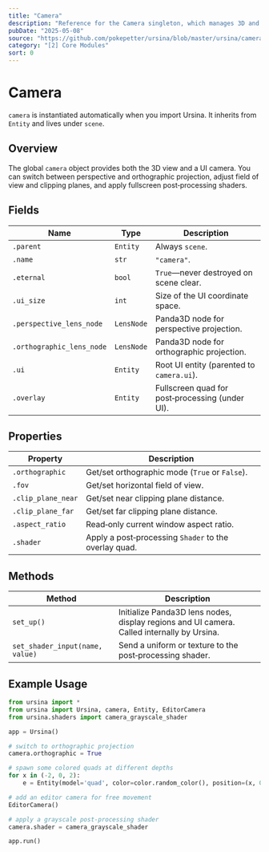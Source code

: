 ```yaml
---
title: "Camera"
description: "Reference for the Camera singleton, which manages 3D and UI cameras, projection mode, clipping and post‑processing."
pubDate: "2025-05-08"
source: "https://github.com/pokepetter/ursina/blob/master/ursina/camera.py"
category: "[2] Core Modules"
sort: 0
---
```


# Camera

`camera` is instantiated automatically when you import Ursina. It inherits from `Entity` and lives under `scene`.

## Overview

The global `camera` object provides both the 3D view and a UI camera. You can switch between perspective and orthographic projection, adjust field of view and clipping planes, and apply fullscreen post‑processing shaders.

## Fields

| Name                     | Type      | Description                                                                                   |
|--------------------------|-----------|-----------------------------------------------------------------------------------------------|
| `.parent`                | `Entity`  | Always `scene`.                                                                                |
| `.name`                  | `str`     | `"camera"`.                                                                                    |
| `.eternal`               | `bool`    | `True`—never destroyed on scene clear.                                                         |
| `.ui_size`               | `int`     | Size of the UI coordinate space.                                                               |
| `.perspective_lens_node` | `LensNode`| Panda3D node for perspective projection.                                                       |
| `.orthographic_lens_node`| `LensNode`| Panda3D node for orthographic projection.                                                      |
| `.ui`                    | `Entity`  | Root UI entity (parented to `camera.ui`).                                                      |
| `.overlay`               | `Entity`  | Fullscreen quad for post‑processing (under UI).                                                |

## Properties

| Property             | Description                                                                                   |
|----------------------|-----------------------------------------------------------------------------------------------|
| `.orthographic`      | Get/set orthographic mode (`True` or `False`).                                                |
| `.fov`               | Get/set horizontal field of view.                                                              |
| `.clip_plane_near`   | Get/set near clipping plane distance.                                                          |
| `.clip_plane_far`    | Get/set far clipping plane distance.                                                           |
| `.aspect_ratio`      | Read‑only current window aspect ratio.                                                         |
| `.shader`            | Apply a post‑processing `Shader` to the overlay quad.                                          |

## Methods

| Method                                  | Description                                                                                          |
|-----------------------------------------|------------------------------------------------------------------------------------------------------|
| `set_up()`                              | Initialize Panda3D lens nodes, display regions and UI camera. Called internally by Ursina.           |
| `set_shader_input(name, value)`         | Send a uniform or texture to the post‑processing shader.                                              |

## Example Usage

```python
from ursina import *
from ursina import Ursina, camera, Entity, EditorCamera
from ursina.shaders import camera_grayscale_shader

app = Ursina()

# switch to orthographic projection
camera.orthographic = True

# spawn some colored quads at different depths
for x in (-2, 0, 2):
    e = Entity(model='quad', color=color.random_color(), position=(x, 0, 10))

# add an editor camera for free movement
EditorCamera()

# apply a grayscale post‑processing shader
camera.shader = camera_grayscale_shader

app.run()
